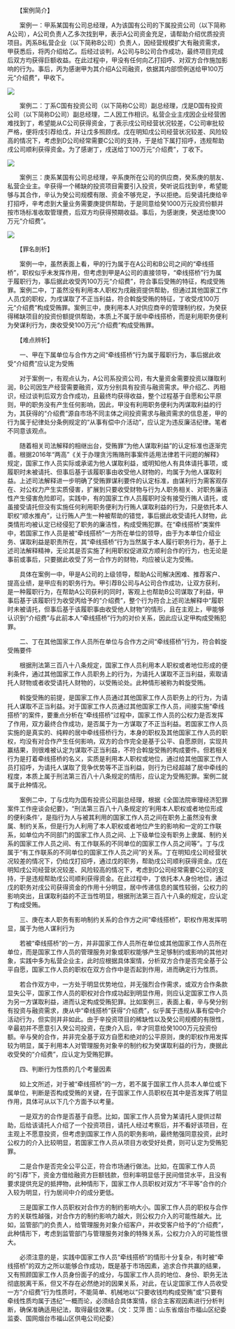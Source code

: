 　　【案例简介】

　　案例一：甲系某国有公司总经理，A为该国有公司的下属投资公司（以下简称A公司），A公司负责人乙多次找到甲，表示A公司资金充足，请帮助介绍优质投资项目。丙系B私营企业（以下简称B公司）负责人，因经营规模扩大有融资需求，甲获悉后，将丙介绍给乙。后经过谈判，A公司与B公司合作成功，最终项目完成后双方均获得巨额收益。在此过程中，甲没有任何向乙打招呼、对双方合作施加影响的行为。事后，丙为感谢甲为其介绍A公司融资，依据其内部惯例送给甲100万元“介绍费”，甲收下。

![](https://www.ccdi.gov.cn/hdjln/ywtt/202401/W020240131671612008827.png)

　　案例二：丁系C国有投资公司（以下简称C公司）副总经理，戊是D国有投资公司（以下简称D公司）副总经理，二人因工作相识。私营企业主戌因企业经营困难找到丁，希望能从C公司获得资金，丁表示戌公司经营状况较差，C公司审批较严格，便将戌引荐给戊，并让戊多照顾戌。戊在明知戌公司经营状况较差、风险较高的情况下，考虑到D公司经常需要C公司的支持，于是给下属打招呼，违规帮助戌公司顺利获得资金。为了感谢丁，戌送给丁100万元“介绍费”，丁收下。

![](https://www.ccdi.gov.cn/hdjln/ywtt/202401/W020240131671612078475.png)

　　案例三：庚系某国有公司总经理，辛系庚所在公司的供应商，癸系庚的朋友、私营企业主。辛获得一个稀缺的投资项目需要引入投资，癸听说后找到辛，希望能够与其合作，辛认为癸公司规模有限、资金不够充足，予以拒绝。后癸请托庚给辛打招呼，辛考虑到大量业务需要庚提供帮助，于是同意给癸1000万元投资份额并按市场标准收取管理费，后双方均获得预期收益。事后，为感谢庚，癸送给庚100万元“介绍费”。

![](https://www.ccdi.gov.cn/hdjln/ywtt/202401/W020240131671612130130.png)

　　【罪名剖析】

　　案例一中，虽然表面上看，甲的行为属于在A公司和B公司之间的“牵线搭桥”，职权似乎未发挥作用，但考虑到甲是A公司的直接领导，“牵线搭桥”行为属于履职行为，事后据此收受丙100万元“介绍费”，符合事后受贿的特征，构成受贿罪。案例二中，丁虽然没有利用本人职权为戌融资提供帮助，但通过其他国家工作人员戊的职权，为戌谋取了不正当利益，符合斡旋受贿的特征，丁收受戌100万元“介绍费”构成受贿罪。案例三中，庚利用本人对供应商辛的管理制约权，为癸获得稀缺项目的投资份额提供帮助，本质上不属于居中牵线搭桥，而是利用职务便利为癸谋利行为，庚收受癸100万元“介绍费”构成受贿罪。

　　【难点辨析】

　　一、甲在下属单位与合作方之间“牵线搭桥”行为属于履职行为，事后据此收受“介绍费”应认定为受贿

　　对于案例一，有观点认为，A公司系投资公司，有大量资金需要投资以赚取利润，B公司因生产经营需要融资，双方分别具有投资与融资需求。甲介绍乙、丙相识，经过谈判后双方合作成功，且最终均获得收益，整个过程基于自愿和公平原则，甲的职务没有产生任何影响，因此，甲没有利用职务便利为丙谋取利益的行为，其获得的“介绍费”源自市场不同主体之间投资需求与融资需求的信息差，甲的行为属于纪律处分条例规定的“从事有偿中介活动”，应认定为违反廉洁纪律。笔者不同意该观点。

　　随着相关司法解释的相继出台，受贿罪“为他人谋取利益”的认定标准也逐渐完善。根据2016年“两高”《关于办理贪污贿赂刑事案件适用法律若干问题的解释》规定，国家工作人员实际或承诺为他人谋取利益，或明知他人有具体请托事项，或履职时未被请托、但事后基于该履职事由收受他人财物的，均属于为他人谋取利益。上述司法解释进一步明确了受贿罪谋利要件的认定标准，由谋利行为需客观存在、对公权力产生实质侵害，扩展到只要收受财物与行为人职务相关、对职务廉洁性产生侵害危险即可。实践中，有的国家工作人员履职时没有接受行贿人请托，或虽接受请托但没有实施任何利用职务便利为行贿人谋取利益的行为，只是依托本人职权“顺水推舟”，让行贿人产生一种被帮助的错觉，事后据此收受请托人财物，此类情形均被认定已经侵犯了职务的廉洁性，构成受贿犯罪。在“牵线搭桥”类案件中，若国家工作人员是被“牵线搭桥”一方所在单位的领导，由于为本单位介绍业务、谋取利益是职责所在，其“牵线搭桥”行为当然属于本人履行职务行为，基于上述司法解释精神，无论其是否实施了利用职权促进双方顺利合作的行为，也无论是事前或事后，只要据此收受了另一合作方的财物，均应被认定为受贿。

　　具体在案例一中，甲是A公司的上级领导，帮助A公司解决困难、推荐客户、提高业绩，是甲应有的职务行为。甲引荐B公司与A公司合作成功，让双方获利，是一种履职行为，在帮助A公司获利的同时，客观上也帮助B公司谋取了利益，甲事后基于该履职行为收受丙给予的“介绍费”，整个行为符合上述司法解释中“履职时未被请托，但事后基于该履职事由收受他人财物”的情形，且在主观上，甲能够认识到“介绍费”与此前本人“牵线搭桥”行为的对价关系，因此应认定甲构成受贿犯罪。

　　二、丁在其他国家工作人员所在单位与合作方之间“牵线搭桥”行为，符合斡旋受贿要件

　　根据刑法第三百八十八条规定，国家工作人员利用本人职权或者地位形成的便利条件，通过其他国家工作人员职务上的行为，为请托人谋取不正当利益，索取请托人财物或者收受请托人财物的，以受贿论处。此种情形被称为斡旋受贿。

　　斡旋受贿的前提，是国家工作人员通过其他国家工作人员职务上的行为，为请托人谋取不正当利益。对于国家工作人员通过其他国家工作人员，间接实施“牵线搭桥”的案件，要重点分析在“牵线搭桥”过程中，国家工作人员的公权力是否发挥了作用，双方最终合作成功，是否属于为一方谋取了不正当利益。若国家工作人员实施的是真实的、纯粹的居中牵线搭桥行为，本身的职权及其他国家工作人员的职权，均没有对合作产生任何影响，双方的合作完全是基于公平、自愿原则，实现共赢结果，则很难被认定为谋取不正当利益，不符合斡旋受贿的构成要件。但若相关行为是打着牵线搭桥的名义，实质是利用本人职权或地位，通过给其他国家工作人员打招呼，为请托人谋取了竞争优势等不正当利益，则行为已经超越了居中牵线的程度，本质上属于刑法第三百八十八条规定的情形，应认定为受贿犯罪。案例二就属于此种情况。

　　案例二中，丁与戊均为国有投资公司副总经理，根据《全国法院审理经济犯罪案件工作座谈会纪要》，“刑法第三百八十八条规定的‘利用本人职权或者地位形成的便利条件’，是指行为人与被其利用的国家工作人员之间在职务上虽然没有隶属、制约关系，但是行为人利用了本人职权或者地位产生的影响和一定的工作联系，如单位内不同部门的国家工作人员之间、上下级单位没有职务上隶属、制约关系的国家工作人员之间、有工作联系的不同单位的国家工作人员之间等”。丁与戊属于“有工作联系的不同单位的国家工作人员之间”的关系。丁在明知戌公司经营状况较差的情况下，仍给戊打招呼，通过戊的职务，帮助戌公司顺利获得资金。戊在明知戌公司经营状况较差、风险较高的情况下，考虑到D公司经常需要C公司的支持，于是违规帮助戌公司顺利获得资金。在此过程中，丁依托本人身份地位，通过戊的职务对戌公司获得资金的作用十分明显，居中传递信息的属性较弱，公权力的影响突出，且谋取利益的不正当性明显，根据刑法第三百八十八条的规定，应认定丁构成受贿。

　　三、庚在本人职务有影响制约关系的合作方之间“牵线搭桥”，职权作用发挥明显，属于为他人谋利行为

　　若被“牵线搭桥”的一方，并非国家工作人员所在单位或其他国家工作人员所在单位，而是国家工作人员的管理服务对象或职权能够产生足够制约或影响的其他对象，实践中多为私营企业主，此时应根据具体案情，分析双方合作是否完全基于公平自愿，国家工作人员的职权在双方合作中是否起到作用，进而确定行为性质。

　　若合作双方中，一方处于明显优势地位，并无强烈合作需求，或双方合作条款显失公平，国家工作人员的职权对合作成功起到明显作用，则应认定国家工作人员为另一方谋取利益，进而认定构成受贿犯罪。比如案例三，表面上看，辛与癸分别有投资与融资需求，庚从中“牵线搭桥”获得“介绍费”，似乎属于违规从事有偿中介活动行为，但实则并非如此。由于辛投资项目的稀缺性以及癸公司规模的有限性，辛最初并不愿意引入癸公司投资，在庚介入后，辛才同意给癸1000万元投资份额。辛与癸的合作，并非完全基于双方自愿和绝对的公平原则，庚的职权作用发挥较为明显，属于利用本人对管理服务对象辛的制约权为癸谋取利益的行为，庚据此收受癸的“介绍费”，应认定为受贿犯罪。

　　四、判断行为性质的几个考量因素

　　如上文所述，对于被“牵线搭桥”的一方，若不属于国家工作人员本人单位或下属单位，判断是否构成受贿的关键，在于国家工作人员职权在其中是否发挥了明显作用，具体可从以下几个方面予以考量。

　　一是双方的合作是否基于自愿。比如，国家工作人员曾为某请托人提供过帮助，后给该请托人介绍了一个投资项目，请托人经过考察后，并不看好该项目，在主观上不愿意投资，但考虑到国家工作人员的职务影响，最终勉强同意投资，此时公权力的介入比较明显，若国家工作人员从项目方收受好处费，则可认定为受贿犯罪。

　　二是合作是否完全公平公正，符合市场通行做法。比如，在国家工作人员的“引荐”下，资金方借给融资方巨额钱款，但利率明显低于民间借贷水平，且没有要求提供充足的抵押物，此种情形下，国家工作人员职权对双方“不平等”合作的介入较为明显，行为居间中介的成分更低。

　　三是国家工作人员职权对合作方的制约影响大小。国家工作人员的职权与合作方的关联性越强，对合作方的制约影响力越大，则公权力介入的可能性越大。比如，监管部门的负责人，给管理服务对象介绍客户，并收受客户给予的“介绍费”，此种情形下，考虑到监管部门与管理服务对象的特殊关系，公权力介入的可能性很大。

　　必须注意的是，实践中国家工作人员“牵线搭桥”的情形十分复杂，有时被“牵线搭桥”的双方之所以能够合作成功，既是基于市场因素，追求合作共赢的结果，又有照顾国家工作人员身份面子的成分，与国家工作人员的地位、身份、职务无法彻底脱离干系，但又不存在必然绝对的因果关系，对此，在认定国家工作人员收受一方“介绍费”行为性质时，不能简单、机械地以“只要收钱均构成受贿”或“只要有牵线性质均属于违纪”一概而论，必须结合具体案情，综合主客观因素进行分析判断，确保准确适用纪法，取得最佳效果。（文：艾萍 图：山东省烟台市福山区纪委监委、国网烟台市福山区供电公司纪委）